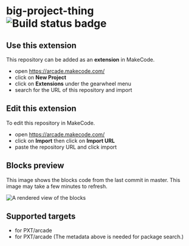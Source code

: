 # big-project-thing ![Build status badge](https://github.com/justintimeforclass/big-project-thing/workflows/MakeCode/badge.svg)



## Use this extension

This repository can be added as an **extension** in MakeCode.

* open https://arcade.makecode.com/
* click on **New Project**
* click on **Extensions** under the gearwheel menu
* search for the URL of this repository and import

## Edit this extension

To edit this repository in MakeCode.

* open https://arcade.makecode.com/
* click on **Import** then click on **Import URL**
* paste the repository URL and click import

## Blocks preview

This image shows the blocks code from the last commit in master.
This image may take a few minutes to refresh.

![A rendered view of the blocks](https://github.com/justintimeforclass/big-project-thing/raw/master/.makecode/blocks.png)

## Supported targets

* for PXT/arcade
* for PXT/arcade
(The metadata above is needed for package search.)

